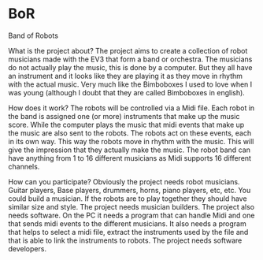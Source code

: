 BoR
===

Band of Robots

What is the project about?
The project aims to create a collection of robot musicians made with the EV3 that form a band or orchestra. The musicians do not actually play the music, this is done by a computer. But they all have an instrument and it looks like they are playing it as they move in rhythm with the actual music. Very much like the Bimboboxes I used to love when I was young (although I doubt that they are called Bimboboxes in english).

How does it work?
The robots will be controlled via a Midi file. Each robot in the band is assigned one (or more) instruments that make up the music score. While the computer plays the music that midi events that make up the music are also sent to the robots. The robots act on these events, each in its own way. This way the robots move in rhythm with the music. This will give the impression that they actually make the music. The robot band can have anything from 1 to 16 different musicians as Midi supports 16 different channels. 

How can you participate?
Obviously the project needs robot musicians. Guitar players, Base players, drummers, horns, piano players, etc, etc. You could build a musician. If the robots are to play together they should have similar size and style. The project needs musician builders.
The project also needs software. On the PC it needs a program that can handle Midi and one that sends midi events to the different musicians. It also needs a program that helps to select a midi file, extract the instruments used by the file and that is able to link the instruments to robots. The project needs software developers.
